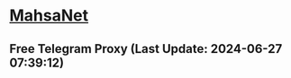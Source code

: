 
# [MahsaNet](https://t.me/mahsa_net)
## Free Telegram Proxy (Last Update: 2024-06-27 07:39:12)

    